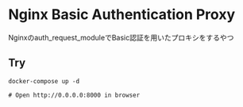 # Nginx Basic Authentication Proxy

Nginxのauth_request_moduleでBasic認証を用いたプロキシをするやつ

## Try

```
docker-compose up -d

# Open http://0.0.0.0:8000 in browser

```


